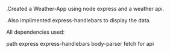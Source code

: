 .Created a Weather-App using node express and a weather api.

.Also implimented express-handlebars to display the data.

All dependencies used:

path
express
express-handlebars
body-parser
fetch for api
